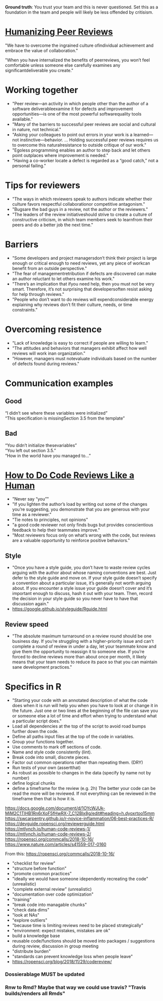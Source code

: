 **Ground truth**: You trust your team and this is never questioned. Set this as a foundation in the team and people
will likely be less offended by critisism.

# [Humanizing Peer Reviews](https://www.processimpact.com/articles/humanizing_reviews.pdf)

"We have to overcome the ingrained culture ofindividual achievement and embrace the value of collaboration."

"When you have internalized the benefits of peerreviews, you won’t feel comfortable unless someone else carefully examines any significantdeliverable you create."

# Working together
* "Peer review—an activity in which people other than the author of a software deliverableexamine it for defects and improvement opportunities—is one of the most powerful softwarequality tools available."
* "Many of the barriers to successful peer reviews are social and cultural in nature, not technical."
* "Asking your colleagues to point out errors in your work is a learned—not instinctive—behavior. ... Holding successful peer reviews requires us to overcome this naturalresistance to outside critique of our work."
* "Egoless programming enables an author to step back and let others point outplaces where improvement is needed."
* "Having a co-worker locate a defect is regarded as a “good catch,” not a personal failing."

# Tips for reviewers
* "The ways in which reviewers speak to authors indicate whether their culture favors respectful collaborationor competitive antagonism."
* "Bugsare the bad guys in a review, not the author or the reviewers."
* "The leaders of the review initiativeshould strive to create a culture of constructive criticism, in which team members seek to learnfrom their peers and do a better job the next time."

# Barriers
* "Some developers and project managersdon’t think their project is large enough or critical enough to need reviews, yet any piece of workcan benefit from an outside perspective."
* "The fear of managementretribution if defects are discovered can make an author reluctant to let others examine his work."
* "There’s an implication that ifyou need help, then you must not be very smart. Therefore, it’s not surprising that developersoften resist asking for help through reviews."
* "People who don’t want to do reviews will expendconsiderable energy explaining why reviews don’t fit their culture, needs, or time constraints."

# Overcoming resistence
* "Lack of knowledge is easy to correct if people are willing to learn."
* "The attitudes and behaviors that managers exhibit affect how well reviews will work inan organization."
* "However, managers must notevaluate individuals based on the number of defects found during reviews."

# Communication examples

## Good
“I didn’t see where these variables were initialized”  
“This specification is missingSection 3.5 from the template”  

## Bad
“You didn’t initialize thesevariables”  
“You left out section 3.5.”   
“How in the world have you managed to...”  

# [How to Do Code Reviews Like a Human](https://mtlynch.io/human-code-reviews-1/)

* "Never say “you”"
* "If you lighten the author’s load by writing out some of the changes you’re suggesting, you demonstrate that you are generous with your time as a reviewer."
* "Tie notes to principles, not opinions"
* "a good code reviewer not only finds bugs but provides conscientious feedback to help their teammates improve."
* "Most reviewers focus only on what’s wrong with the code, but reviews are a valuable opportunity to reinforce positive behaviors."

## Style
* "Once you have a style guide, you don’t have to waste review cycles arguing with the author about whose naming conventions are best. Just defer to the style guide and move on. If your style guide doesn’t specify a convention about a particular issue, it’s generally not worth arguing about. If you encounter a style issue your guide doesn’t cover and it’s important enough to discuss, hash it out with your team. Then, record the decision in your style guide so you never have to have that discussion again."
* https://google.github.io/styleguide/Rguide.html

## Review speed
* "The absolute maximum turnaround on a review round should be one business day. If you’re struggling with a higher-priority issue and can’t complete a round of review in under a day, let your teammate know and give them the opportunity to reassign it to someone else. If you’re forced to decline reviews more than about once per month, it likely means that your team needs to reduce its pace so that you can maintain sane development practices."

# Specifics in R
* "Starting your code with an annotated description of what the code does when it is run will help you when you have to look at or change it in the future. Just one or two lines at the beginning of the file can save you or someone else a lot of time and effort when trying to understand what a particular script does."
* Load all dependencies at the top of the script to avoid road bumps further down the code.
* Define all paths input files at the top of the code in variables.
* Group your functions together.
* Use comments to mark off sections of code.
* Name and style code consistently (lint).
* Break code into small, discrete pieces.
* Factor out common operations rather than repeating them. (DRY)
* Run tests of your own (assertthat)
* As robust as possible to changes in the data (specify by name not by number)
* define logical chunks
* define a timeframe for the review (e.g. 2h) The better your code can be read the more will be reviewed.
If not everything can be reviewed in the timeframe then that is how it is.

https://docs.google.com/document/d/1OYcWJUk-MiM2C1TIHB1Rn6rXoF5fHwRX-7_C12Blx8g/edit#heading=h.dyoxrtoo15mm  
https://swcarpentry.github.io/r-novice-inflammation/06-best-practices-R/  
https://devguide.ropensci.org/reviewerguide.html  
https://mtlynch.io/human-code-reviews-1/  
https://mtlynch.io/human-code-reviews-2/  
https://ropensci.org/commcalls/2018-10-16/  
https://www.nature.com/articles/s41559-017-0160  

From this:
https://ropensci.org/commcalls/2018-10-16/  

- "checklist for review"
- "structure before function"
- "promote common practices"
- "ideally we would have someone idependently recreating the code" (unrealistic)
- "complete external review" (unrealistic)
- "documentation over code optimization"
- "training"
- "break code into managable chunks"
- "check data dims"
- "look at NAs"
- "explore outliers"
- "because time is limiting reviews need to be placed strategically"
- "environment: expect mistakes, mistakes are ok"
- build a knowledge base
- reusable code/functions should be moved into packages / suggestions during review, discussion in group meeting
- "distribute burden"
- "standards can prevent knowledge loss when people leave"
- https://ropensci.org/blog/2018/11/29/codereview/

### Dossierablage MUST be updated

### Rnw to Rmd? Maybe that way we could use travis? "Travis builds/renders all Rmds"
